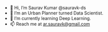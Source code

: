 - 👋 Hi, I’m Saurav Kumar @sauravk-ds
- 👀 I’m an Urban Planner turned Data Scientist.
- 🌱 I’m currently learning Deep Learning.
- 📫 Reach me at ar.sauravk@gmail.com

<!---
sauravk-ds/sauravk-ds is a ✨ special ✨ repository because its `README.md` (this file) appears on your GitHub profile.
You can click the Preview link to take a look at your changes.
--->
